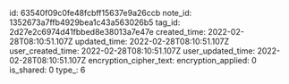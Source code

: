 id: 63540f09c0fe48fcbff15637e9a26ccb
note_id: 1352673a7ffb4929bea1c43a563026b5
tag_id: 2d27e2c6974d41fbbed8e38013a7e47e
created_time: 2022-02-28T08:10:51.107Z
updated_time: 2022-02-28T08:10:51.107Z
user_created_time: 2022-02-28T08:10:51.107Z
user_updated_time: 2022-02-28T08:10:51.107Z
encryption_cipher_text: 
encryption_applied: 0
is_shared: 0
type_: 6